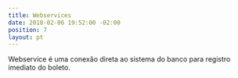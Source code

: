 ```yaml
---
title: Webservices
date: 2018-02-06 19:52:00 -02:00
position: 7
layout: pt
---
```


Webservice é uma conexão direta ao sistema do banco para registro imediato do boleto.